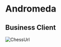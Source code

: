 # Andromeda

## Business Client
![ChessUrl](https://scitechdaily.com/images/Asteroid-Strike-Animation.gif"chess")
